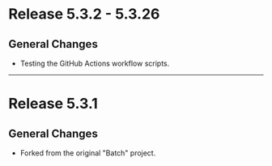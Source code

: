 # Release 5.3.2 - 5.3.26

## General Changes

- Testing the GitHub Actions workflow scripts.

______________________________________________________________________

# Release 5.3.1

## General Changes

- Forked from the original "Batch" project.
